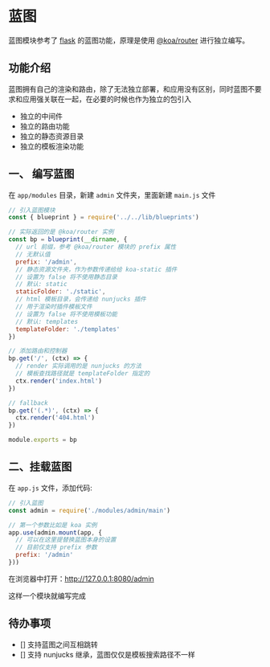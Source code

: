 # 蓝图

蓝图模块参考了 [flask][flask] 的蓝图功能，原理是使用 [@koa/router][@koa/router] 进行独立编写。

## 功能介绍

蓝图拥有自己的渲染和路由，除了无法独立部署，和应用没有区别，同时蓝图不要求和应用强关联在一起，在必要的时候也作为独立的包引入

- 独立的中间件
- 独立的路由功能
- 独立的静态资源目录
- 独立的模板渲染功能


## 一、 编写蓝图

在 `app/modules` 目录，新建 `admin` 文件夹，里面新建 `main.js` 文件

```javascript
// 引入蓝图模块
const { blueprint } = require('../../lib/blueprints')

// 实际返回的是 @koa/router 实例
const bp = blueprint(__dirname, {
  // url 前缀，参考 @koa/router 模块的 prefix 属性
  // 无默认值
  prefix: '/admin',
  // 静态资源文件夹，作为参数传递给给 koa-static 插件
  // 设置为 false 将不使用静态目录
  // 默认: static
  staticFolder: './static',
  // html 模板目录，会传递给 nunjucks 插件
  // 用于渲染时插件模板文件
  // 设置为 false 将不使用模板功能
  // 默认: templates
  templateFolder: './templates'
})

// 添加路由和控制器
bp.get('/', (ctx) => {
  // render 实际调用的是 nunjucks 的方法
  // 模板查找路径就是 templateFolder 指定的
  ctx.render('index.html')
})

// fallback
bp.get('(.*)', (ctx) => {
  ctx.render('404.html')
})

module.exports = bp
```

## 二、挂载蓝图

在 `app.js` 文件，添加代码:

```javascript
// 引入蓝图
const admin = require('./modules/admin/main')

// 第一个参数比如是 koa 实例
app.use(admin.mount(app, {
  // 可以在这里提替换蓝图本身的设置
  // 目前仅支持 prefix 参数
  prefix: '/admin'
}))
```

在浏览器中打开：http://127.0.0.1:8080/admin

这样一个模块就编写完成

## 待办事项

 - [] 支持蓝图之间互相跳转
 - [] 支持 nunjucks 继承，蓝图仅仅是模板搜索路径不一样

[flask]: https://github.com/pallets/flask
[@koa/router]: https://github.com/koajs/router
[nunjucks]: https://github.com/mozilla/nunjucks
